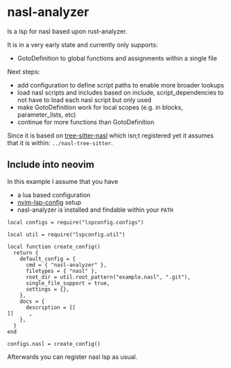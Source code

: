 # nasl-analyzer

Is a lsp for nasl based upon rust-analyzer.

It is in a very early state and currently only supports:
- GotoDefinition to global functions and assignments within a single file

Next steps:
- add configuration to define script paths to enable more broader lookups
- load nasl scripts and includes based on include, script_dependencies to not have to load each nasl script but only used
- make GotoDefinition work for local scopes (e.g. in blocks, parameter_lists, etc)
- continue for more functions than GotoDefinition

Since it is based on [tree-sitter-nasl](https://github.com/nichtsfrei/tree-sitter-nasl) which isn;t registered yet it assumes that it is within: `../nasl-tree-sitter`.

## Include into neovim

In this example I assume that you have 
- a lua based configuration 
- [nvim-lsp-config](https://github.com/neovim/nvim-lspconfig) setup
- nasl-analyzer is installed and findable within your `PATH`

```
local configs = require("lspconfig.configs")

local util = require("lspconfig.util")

local function create_config()
  return {
    default_config = {
      cmd = { "nasl-analyzer" },
      filetypes = { "nasl" },
      root_dir = util.root_pattern("example.nasl", ".git"),
      single_file_support = true,
      settings = {},
    },
    docs = {
      description = [[
]]     ,
    },
  }
end

configs.nasl = create_config()
```

Afterwards you can register nasl lsp as usual.
